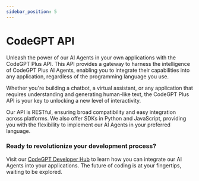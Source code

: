 ```yaml
---
sidebar_position: 5
---
```


# CodeGPT API
Unleash the power of our AI Agents in your own applications with the CodeGPT Plus API. This API provides a gateway to harness the intelligence of CodeGPT Plus AI Agents, enabling you to integrate their capabilities into any application, regardless of the programming language you use.

Whether you're building a chatbot, a virtual assistant, or any application that requires understanding and generating human-like text, the CodeGPT Plus API is your key to unlocking a new level of interactivity.

Our API is RESTful, ensuring broad compatibility and easy integration across platforms. We also offer SDKs in Python and JavaScript, providing you with the flexibility to implement our AI Agents in your preferred language.

### Ready to revolutionize your development process? 
Visit our [CodeGPT Developer Hub](https://developers.codegpt.co/) to learn how you can integrate our AI Agents into your applications. The future of coding is at your fingertips, waiting to be explored.
